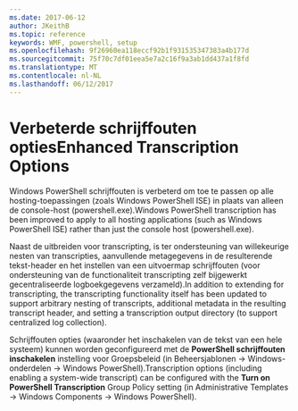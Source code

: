 ```yaml
---
ms.date: 2017-06-12
author: JKeithB
ms.topic: reference
keywords: WMF, powershell, setup
ms.openlocfilehash: 9f26960ea118eccf92b1f931535347383a4b177d
ms.sourcegitcommit: 75f70c7df01eea5e7a2c16f9a3ab1dd437a1f8fd
ms.translationtype: MT
ms.contentlocale: nl-NL
ms.lasthandoff: 06/12/2017
---
```

# <a name="enhanced-transcription-options"></a><span data-ttu-id="762a7-102">Verbeterde schrijffouten opties</span><span class="sxs-lookup"><span data-stu-id="762a7-102">Enhanced Transcription Options</span></span>

<span data-ttu-id="762a7-103">Windows PowerShell schrijffouten is verbeterd om toe te passen op alle hosting-toepassingen (zoals Windows PowerShell ISE) in plaats van alleen de console-host (powershell.exe).</span><span class="sxs-lookup"><span data-stu-id="762a7-103">Windows PowerShell transcription has been improved to apply to all hosting applications (such as Windows PowerShell ISE) rather than just the console host (powershell.exe).</span></span>

<span data-ttu-id="762a7-104">Naast de uitbreiden voor transcripting, is ter ondersteuning van willekeurige nesten van transcripties, aanvullende metagegevens in de resulterende tekst-header en het instellen van een uitvoermap schrijffouten (voor ondersteuning van de functionaliteit transcripting zelf bijgewerkt gecentraliseerde logboekgegevens verzameld).</span><span class="sxs-lookup"><span data-stu-id="762a7-104">In addition to extending for transcripting, the transcripting functionality itself has been updated to support arbitrary nesting of transcripts, additional metadata in the resulting transcript header, and setting a transcription output directory (to support centralized log collection).</span></span>

<span data-ttu-id="762a7-105">Schrijffouten opties (waaronder het inschakelen van de tekst van een hele systeem) kunnen worden geconfigureerd met de **PowerShell schrijffouten inschakelen** instelling voor Groepsbeleid (in Beheersjablonen -> Windows-onderdelen -> Windows PowerShell).</span><span class="sxs-lookup"><span data-stu-id="762a7-105">Transcription options (including enabling a system-wide transcript) can be configured with the **Turn on PowerShell Transcription** Group Policy setting (in Administrative Templates -> Windows Components -> Windows PowerShell).</span></span>

